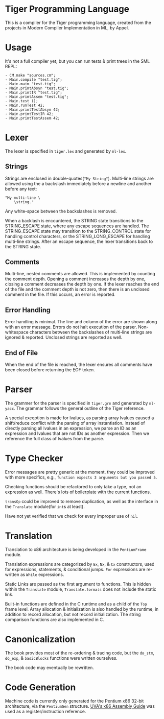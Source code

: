 # Tiger Programming Language

This is a compiler for the Tiger programming language, created from the
projects in Modern Compiler Implementation in ML, by Appel.


# Usage

It's not a full compiler yet, but you can run tests & print trees in the SML
REPL:

```
- CM.make "sources.cm";
- Main.compile "test.tig";
- Main.main "test.tig";
- Main.printAbsyn "test.tig";
- Main.printIR "test.tig";
- Main.printAssem "test.tig";
- Main.test ();
- Main.runTest 42;
- Main.printTestAbsyn 42;
- Main.printTestIR 42;
- Main.printTestAssem 42;
```

# Lexer

The lexer is specified in `tiger.lex` and generated by `ml-lex`.

## Strings

Strings are enclosed in double-quotes(`"My String"`). Multi-line strings are
allowed using the a backslash immediately before a newline and another before
any text:
```
"My multi-line \
    \string."
```
Any white-space between the backslashes is removed.

When a backlash is encountered, the STRING state transitions to the
STRING_ESCAPE state, where any escape sequences are handled. The STRING_ESCAPE
state may transition to the STRING_CONTROL state for handling control
characters, or the STRING_LONG_ESCAPE for handling multi-line strings. After an
escape sequence, the lexer transitions back to the STRING state.

## Comments

Multi-line, nested comments are allowed. This is implemented by counting the
comment depth. Opening a comment increases the depth by one, closing a comment
decreases the depth by one. If the lexer reaches the end of the file and the
comment depth is not zero, then there is an unclosed comment in the file. If
this occurs, an error is reported.

## Error Handling

Error handling is minimal. The line and column of the error are shown along with
an error message. Errors do not halt execution of the parser. Non-whitespace
characters between the backslashes of multi-line strings are ignored & reported.
Unclosed strings are reported as well.

## End of File

When the end of the file is reached, the lexer ensures all comments have been
closed before returning the EOF token.


# Parser

The grammer for the parser is specified in `tiger.grm` and generated by
`ml-yacc`. The grammar follows the general outline of the Tiger reference.

A special exception is made for lvalues, as parsing array lvalues caused a
shift/reduce conflict with the parsing of array instantiation. Instead of
directly parsing all lvalues in an expression, we parse an ID as an expression
and lvalues that are not IDs as another expression. Then we reference the
full class of lvalues from the parse.


# Type Checker

Error messages are pretty generic at the moment, they could be improved with
more specifics, e.g., `function expects 3 arguments but you passed 5`.

Checking functions should be refactored to only take a type, not an expression
as well. There's lots of boilerplate with the current functions.

`transOp` could be improved to remove duplication, as well as the interface in
the `Translate` module(for `int`s at least).

Have not yet verified that we check for every improper use of `nil`.


# Translation

Translation to x86 architecture is being developed in the `PentiumFrame`
module.

Translation expressions are categorized by `Ex`, `Nx`, & `Cx` constructors,
used for expressions, statements, & conditional jumps. `For` expressions are
re-written as `While` expressions.


Static Links are passed as the first argument to functions. This is hidden
within the `Translate` module, `Translate.formals` does not include the static
link.

Built-in functions are defined in the C runtime and as a child of the `Top`
frame level. Array allocation & initialization is also handled by the runtime,
in addition to record allocation, but not record initialization. The string
comparison functions are also implemented in C.


# Canonicalization

The book provides most of the re-ordering & tracing code, but the `do_stm`,
`do_exp`, & `basicBlocks` functions were written ourselves.

The book code may eventually be rewritten.


# Code Generation

Machine code is currently only generated for the Pentium x86 32-bit
architecture, via the `PentiumGen` structure. [UVA's x86 Assembly
Guide][assembly-guide] was used as a register/instruction reference.


[assembly-guide]: https://www.cs.virginia.edu/~evans/cs216/guides/x86.html
